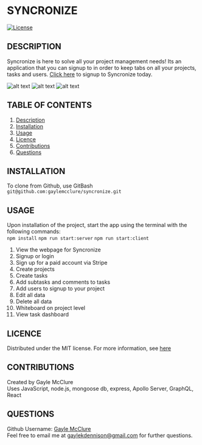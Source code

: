 # SYNCRONIZE


[![License](https://img.shields.io/badge/License-MIT-blue.svg)](https://opensource.org/licenses/MIT)
  
## DESCRIPTION
Syncronize is here to solve all your project management needs! Its an application that you can signup to in order to keep tabs on all your projects, tasks and users. 
[Click here](https://syncronize.onrender.com) to signup to Syncronize today.

![alt text](assets/1.png)
![alt text](assets/2.png)
![alt text](assets/3.png)


  ## TABLE OF CONTENTS
  
  <ol>
  <li><a href="#description">Description</a></li>
  <li><a href="#installation">Installation</a></li>
  <li><a href="#usage">Usage</a></li>
  <li><a href="#licence">Licence</a> </li>
  <li><a href="#contributions">Contributions</a></li>
  <li><a href="#questions">Questions</a></li>
  </ol>
  
  ## INSTALLATION
To clone from Github, use GitBash   
```git@github.com:gaylemcclure/syncronize.git```
  
  ## USAGE
  Upon installation of the project, start the app using the terminal with the following commands:   
  ```npm install```
  ```npm run start:server```
    ```npm run start:client```

  1. View the webpage for Syncronize
  2. Signup or login
  3. Sign up for a paid account via Stripe
  4. Create projects
  5. Create tasks
  6. Add subtasks and comments to tasks
  7. Add users to signup to your project
  8. Edit all data
  9. Delete all data
  10. Whiteboard on project level
  11. View task dashboard

  
  ## LICENCE
  Distributed under the MIT license. For more information, see <a href=https://opensource.org/licenses/MIT>here</a>
  
  ## CONTRIBUTIONS
  Created by Gayle McClure   
  Uses JavaScript, node.js, mongoose db, express, Apollo Server, GraphQL, React
  
  
  ## QUESTIONS
  Github Username: <a href='https://github.com/gaylemcclure'>Gayle McClure</a>  
  Feel free to email me at gaylekdennison@gmail.com for further questions. 
